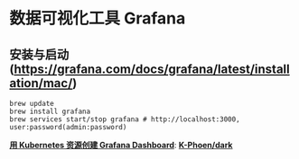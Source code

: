 # 数据可视化工具 Grafana

## 安装与启动(https://grafana.com/docs/grafana/latest/installation/mac/)
```shell script
brew update
brew install grafana
brew services start/stop grafana # http://localhost:3000, user:password(admin:password)
```


**[用 Kubernetes 资源创建 Grafana Dashboard](https://mp.weixin.qq.com/s/fE3hzIqu6FUGirJhIZwKtQ)**:
**[K-Phoen/dark](https://github.com/K-Phoen/dark)**
